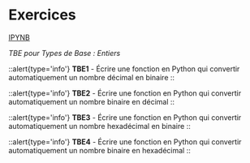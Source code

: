 # Exercices

[IPYNB](/files/decibinhexa.ipynb)

_TBE pour Types de Base : Entiers_

::alert{type='info'}
**TBE1** - Écrire une fonction en Python qui convertir automatiquement un nombre décimal en binaire
::

::alert{type='info'}
**TBE2** - Écrire une fonction en Python qui convertir automatiquement un nombre binaire en décimal
::

::alert{type='info'}
**TBE3** - Écrire une fonction en Python qui convertir automatiquement un nombre hexadécimal en binaire
::

::alert{type='info'}
**TBE4** - Écrire une fonction en Python qui convertir automatiquement un nombre binaire en hexadécimal
::

